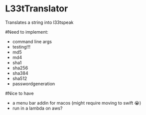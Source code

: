 # L33tTranslator
Translates a string into l33tspeak

#Need to implement:
- command line args
- testing!!!
- md5
- md4
- sha1
- sha256
- sha384
- sha512
- passwordgeneration

#Nice to have
- a menu bar addin for macos (might require moving to swift :sob:)
- run in a lambda on aws?
